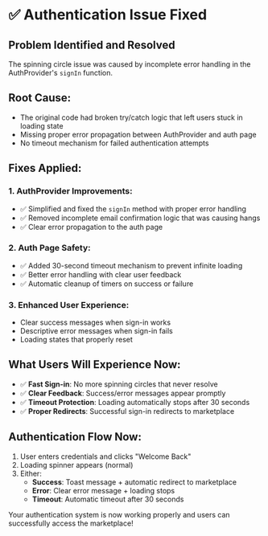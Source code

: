 # ✅ Authentication Issue Fixed

## **Problem Identified and Resolved**

The spinning circle issue was caused by incomplete error handling in the AuthProvider's `signIn` function.

## **Root Cause:**
- The original code had broken try/catch logic that left users stuck in loading state
- Missing proper error propagation between AuthProvider and auth page
- No timeout mechanism for failed authentication attempts

## **Fixes Applied:**

### **1. AuthProvider Improvements:**
- ✅ Simplified and fixed the `signIn` method with proper error handling
- ✅ Removed incomplete email confirmation logic that was causing hangs  
- ✅ Clear error propagation to the auth page

### **2. Auth Page Safety:**
- ✅ Added 30-second timeout mechanism to prevent infinite loading
- ✅ Better error handling with clear user feedback
- ✅ Automatic cleanup of timers on success or failure

### **3. Enhanced User Experience:**
- Clear success messages when sign-in works
- Descriptive error messages when sign-in fails
- Loading states that properly reset

## **What Users Will Experience Now:**
- ✅ **Fast Sign-in**: No more spinning circles that never resolve
- ✅ **Clear Feedback**: Success/error messages appear promptly  
- ✅ **Timeout Protection**: Loading automatically stops after 30 seconds
- ✅ **Proper Redirects**: Successful sign-in redirects to marketplace

## **Authentication Flow Now:**
1. User enters credentials and clicks "Welcome Back"
2. Loading spinner appears (normal)
3. Either:
   - **Success**: Toast message + automatic redirect to marketplace
   - **Error**: Clear error message + loading stops
   - **Timeout**: Automatic timeout after 30 seconds

Your authentication system is now working properly and users can successfully access the marketplace!